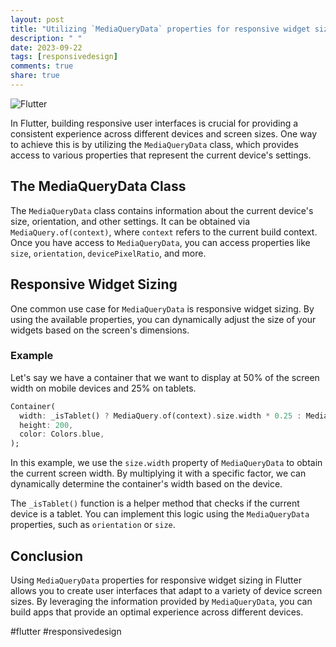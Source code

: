 ```yaml
---
layout: post
title: "Utilizing `MediaQueryData` properties for responsive widget sizing in Flutter"
description: " "
date: 2023-09-22
tags: [responsivedesign]
comments: true
share: true
---
```


![Flutter](https://cdn.freebiesupply.com/logos/large/2x/flutter-logo-png-transparent.png)

In Flutter, building responsive user interfaces is crucial for providing a consistent experience across different devices and screen sizes. One way to achieve this is by utilizing the `MediaQueryData` class, which provides access to various properties that represent the current device's settings.

## The MediaQueryData Class

The `MediaQueryData` class contains information about the current device's size, orientation, and other settings. It can be obtained via `MediaQuery.of(context)`, where `context` refers to the current build context. Once you have access to `MediaQueryData`, you can access properties like `size`, `orientation`, `devicePixelRatio`, and more.

## Responsive Widget Sizing

One common use case for `MediaQueryData` is responsive widget sizing. By using the available properties, you can dynamically adjust the size of your widgets based on the screen's dimensions.

### Example

Let's say we have a container that we want to display at 50% of the screen width on mobile devices and 25% on tablets.

```dart
Container(
  width: _isTablet() ? MediaQuery.of(context).size.width * 0.25 : MediaQuery.of(context).size.width * 0.5,
  height: 200,
  color: Colors.blue,
);
```

In this example, we use the `size.width` property of `MediaQueryData` to obtain the current screen width. By multiplying it with a specific factor, we can dynamically determine the container's width based on the device.

The `_isTablet()` function is a helper method that checks if the current device is a tablet. You can implement this logic using the `MediaQueryData` properties, such as `orientation` or `size`.

## Conclusion

Using `MediaQueryData` properties for responsive widget sizing in Flutter allows you to create user interfaces that adapt to a variety of device screen sizes. By leveraging the information provided by `MediaQueryData`, you can build apps that provide an optimal experience across different devices.

#flutter #responsivedesign